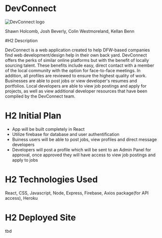 # DevConnect 

![DevConnect logo](http://i63.tinypic.com/v3oz8o.png)

Shawn Holcomb, Josh Beverly, Colin Westmoreland, Kellan Benn

#H2 Description

DevConnect is a web application created to help DFW-based companies find web development/design help in their own back yard.  DevConnect offers the perks of similar online platforms but with the benefit of locally sourcing talent.  These benefits include easy, direct contact with a member of the local community with the option for face-to-face meetings.  In addition, all profiles are reviewed to ensure the highest quality of work.  Businesses are able to post jobs or view developer's resumes and portfolios.  Local developers are able to view job postings and apply for projects, as well as view additional developer resources that have been compiled by the DevConnect team.

# H2 Initial Plan 
- App will be built completely in React
- Utilize firebase for database and user authentification
- Buiness users will be able to post jobs, view profiles and direct message developers
- Developers will post a profile which will be sent to an Admin Panel for approval, once approved they will have access to view job postings and apply to jobs

# H2 Technologies Used
React, CSS, Javascript, Node, Express, Firebase, Axios package(for API access), Heroku

# H2 Deployed Site
tbd
